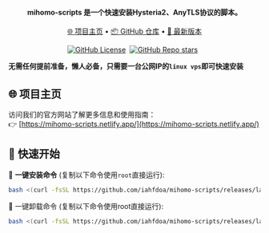 <h4 align="center">mihomo-scripts 是一个快速安装Hysteria2、AnyTLS协议的脚本。</h4>

<p align="center">
  <a href="https://mihomo-scripts.netlify.app/">🌐 项目主页</a> •
  <a href="https://github.com/iahfdoa/mihomo-scripts">📦 GitHub 仓库</a> •
  <a href="https://github.com/iahfdoa/mihomo-scripts/releases/">🔖 最新版本</a>
</p>

<p align="center">
<a href="https://github.com/iahfdoa/mihomo-scripts"><img alt="GitHub License" src="https://img.shields.io/github/license/iahfdoa/mihomo-scripts"></a>
<a href="https://github.com/iahfdoa/mihomo-scripts/releases/"><img src="https://img.shields.io/github/release/iahfdoa/mihomo-scripts" alt=""></a> 
<a href="https://github.com/iahfdoa/mihomo-scripts" ><img alt="GitHub Repo stars" src="https://img.shields.io/github/stars/iahfdoa/mihomo-scripts"></a>
<a href="https://github.com/iahfdoa/mihomo-scripts/releases"><img src="https://img.shields.io/github/downloads/iahfdoa/mihomo-scripts/total" alt=""></a> 
<a href="https://github.com/iahfdoa/mihomo-scripts"><img src="https://img.shields.io/github/last-commit/iahfdoa/mihomo-scripts" alt=""></a> 
</p>

**无需任何提前准备，懒人必备，只需要一台公网IP的`linux vps`即可快速安装**

## 🌐 项目主页

访问我们的官方网站了解更多信息和使用指南：  
👉 [https://mihomo-scripts.netlify.app/](https://mihomo-scripts.netlify.app/)

## 🚀 快速开始

📌 **一键安装命令** (复制以下命令使用`root`直接运行):

```bash
bash <(curl -fsSL https://github.com/iahfdoa/mihomo-scripts/releases/latest/download/install.sh)
```
📌 一键卸载命令 (复制以下命令使用root直接运行):

```bash
bash <(curl -fsSL https://github.com/iahfdoa/mihomo-scripts/releases/latest/download/uninstall.sh)
```
